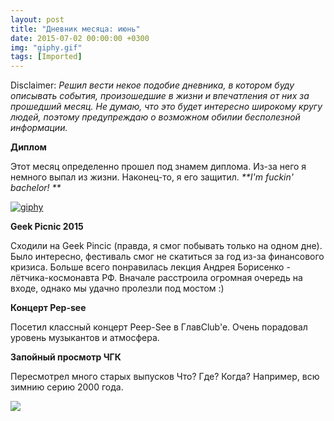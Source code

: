 ```yaml
---
layout: post
title: "Дневник месяца: июнь"
date: 2015-07-02 00:00:00 +0300
img: "giphy.gif"
tags: [Imported]
---
```


Disclaimer:
_Решил вести некое подобие дневника, в котором буду описывать события, произошедшие в жизни и впечатления от них за прошедший месяц. Не думаю, что это будет интересно широкому кругу людей, поэтому предупреждаю о возможном обилии бесполезной информации._

**Диплом**

Этот месяц определенно прошел под знамем диплома. Из-за него я немного выпал из жизни. Наконец-то, я его защитил. _**I'm fuckin' bachelor! **_

[![giphy](/blog/assets/giphy.gif)](/blog/assets/giphy.gif)

**Geek Picnic 2015**

Сходили на Geek Pincic (правда, я смог побывать только на одном дне). Было интересно, фестиваль смог не скатиться за год из-за финансового кризиса. Больше всего понравилась лекция Андрея Борисенко - лётчика-космонавта РФ. Вначале расстроила огромная очередь на входе, однако мы удачно пролезли под мостом :)

**Концерт Pep-see**

Посетил классный концерт Peep-See в ГлавClub'e. Очень порадовал уровень музыкантов и атмосфера.

**Запойный просмотр ЧГК**

Пересмотрел много старых выпусков Что? Где? Когда? Например, всю зимнию серию 2000 года.

![](/blog/assets/c-G9ejTWVyo.jpg)